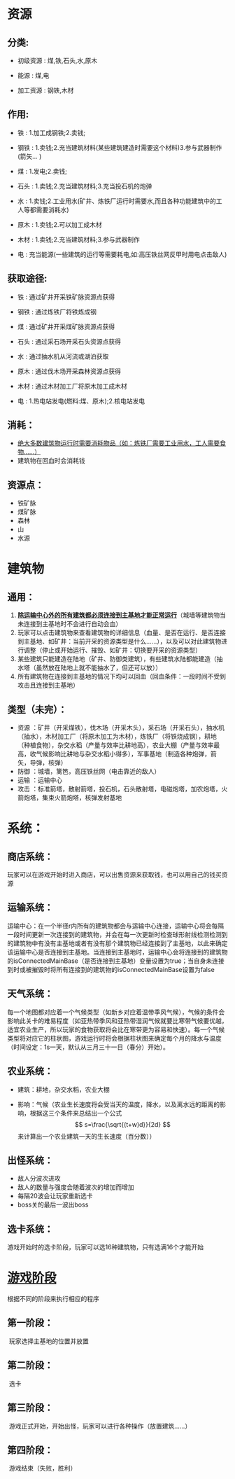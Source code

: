 # 资源

## 分类:

- 初级资源 : 煤,铁,石头,水,原木

- 能源 : 煤,电

- 加工资源 : 钢铁,木材

## 作用:

- 铁 : 1.加工成钢铁;2.卖钱;

- 钢铁 : 1.卖钱;2.充当建筑材料(某些建筑建造时需要这个材料)3.参与武器制作(箭矢... )

- 煤 : 1.发电;2.卖钱;

- 石头 : 1.卖钱;2.充当建筑材料;3.充当投石机的炮弹

- 水 : 1.卖钱;2.工业用水(矿井、炼铁厂运行时需要水,而且各种功能建筑中的工人等都需要消耗水)

- 原木 : 1.卖钱;2.可以加工成木材

- 木材 : 1.卖钱;2.充当建筑材料;3.参与武器制作

- 电 : 充当能源(一些建筑的运行等需要耗电,如:高压铁丝网反甲时用电点击敌人)

## 获取途径:

- 铁 : 通过矿井开采铁矿脉资源点获得

- 钢铁 : 通过炼铁厂将铁炼成钢

- 煤 : 通过矿井开采煤矿脉资源点获得

- 石头 : 通过采石场开采石头资源点获得

- 水 : 通过抽水机从河流或湖泊获取

- 原木 : 通过伐木场开采森林资源点获得

- 木材 : 通过木材加工厂将原木加工成木材

- 电 : 1.热电站发电(燃料:煤、原木);2.核电站发电

## 消耗：

- <u>绝大多数建筑物运行时需要消耗物品（如：炼铁厂需要工业用水，工人需要食物......）</u>
- 建筑物在回血时会消耗钱

## 资源点：

- 铁矿脉
- 煤矿脉
- 森林
- 山
- 水源

# 建筑物

## 通用：

1. **<u>除运输中心外的所有建筑都必须连接到主基地才能正常运行</u>**（城墙等建筑物当未连接到主基地时不会进行自动会血）
2. 玩家可以点击建筑物来查看建筑物的详细信息（血量、是否在运行、是否连接到主基地、如矿井：当前开采的资源类型是什么......），以及可以对此建筑物进行调整（停止或开始运行、摧毁、如矿井：切换要开采的资源类型）
3. 某些建筑只能建造在陆地（矿井、防御类建筑），有些建筑水陆都能建造（抽水塔（虽然放在陆地上就不能抽水了，但还可以放））
4. 所有建筑物在连接到主基地的情况下均可以回血（回血条件：一段时间不受到攻击且连接到主基地）

## 类型（未完）：

- 资源 ：矿井（开采煤铁），伐木场（开采木头），采石场（开采石头），抽水机（抽水），木材加工厂（将原木加工为木材），炼铁厂（将铁烧成钢），耕地（种植食物），杂交水稻（产量与效率比耕地高），农业大棚（产量与效率最高，收气候影响比耕地与杂交水稻小得多），军事基地（制造各种炮弹，箭矢，导弹，核弹）
- 防御 ：城墙，篱笆，高压铁丝网（电击靠近的敌人）
- 运输 ：运输中心
- 攻击 ：标准箭塔，散射箭塔，投石机，石头散射塔，电磁炮塔，加农炮塔，火箭炮塔，集束火箭炮塔，核弹发射基地

# 系统：

## 商店系统：

玩家可以在游戏开始时进入商店，可以出售资源来获取钱，也可以用自己的钱买资源

## 运输系统：

运输中心：在一个半径r内所有的建筑物都会与运输中心连接，运输中心将会每隔一段时间更新一次连接到的建筑物，并会在每一次更新时检查球形射线检测检测到的建筑物中有没有主基地或者有没有那个建筑物已经连接到了主基地，以此来确定该运输中心是否连接到主基地。当连接到主基地时，运输中心会将连接到的建筑物的isConnectedMainBase（是否连接到主基地）变量设置为true；当自身未连接到时或被摧毁时将所有连接到的建筑物的isConnectedMainBase设置为false

## 天气系统：

每一个地图都对应着一个气候类型（如新乡对应着温带季风气候），气候的条件会影响此关卡的难易程度（如亚热带季风和亚热带湿润气候就要比寒带气候要优越，适宜农业生产，所以玩家的食物获取将会比在寒带更为容易和快速）。每一个气候类型将对应它的柱状图，游戏运行时将会根据柱状图来确定每个月的降水与温度（时间设定：1s一天，默认从三月三十一日（春分）开始）。

## 农业系统：

- 建筑：耕地，杂交水稻，农业大棚

- 影响：气候（农业生长速度将会受当天的温度，降水，以及离水远的距离的影响，根据这三个条件来总结出一个公式
  $$
  s=\frac{\sqrt{(t+w)d}}{2d}
  $$
  来计算出一个农业建筑一天的生长速度（百分数））

## 出怪系统：

- 敌人分波次进攻
- 敌人的数量与强度会随着波次的增加而增加
- 每隔20波会让玩家重新选卡
- boss关的最后一波出boss

## 选卡系统：

游戏开始时的选卡阶段，玩家可以选16种建筑物，只有选满16个才能开始

# <u>游戏阶段</u>

根据不同的阶段来执行相应的程序

## 第一阶段：

​	玩家选择主基地的位置并放置

## 第二阶段：

​	选卡

## 第三阶段：

​	游戏正式开始，开始出怪，玩家可以进行各种操作（放置建筑......）

## 第四阶段：

​	游戏结束（失败，胜利）
